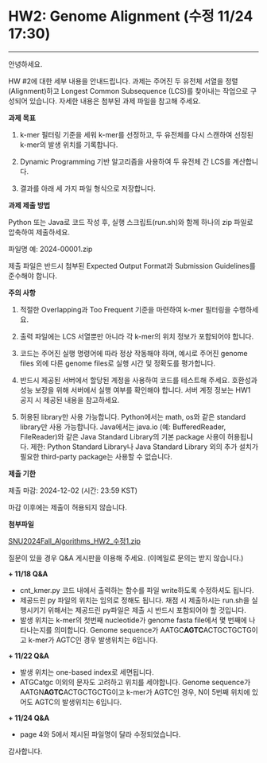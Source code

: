 # HW2: Genome Alignment (수정 11/24 17:30)

---

안녕하세요.

HW #2에 대한 세부 내용을 안내드립니다. 과제는 주어진 두 유전체 서열을 정렬(Alignment)하고 Longest Common Subsequence (LCS)를 찾아내는 작업으로 구성되어 있습니다. 자세한 내용은 첨부된 과제 파일을 참고해 주세요.

**과제 목표**

1. k-mer 필터링 기준을 세워 k-mer를 선정하고, 두 유전체를 다시 스캔하여 선정된 k-mer의 발생 위치를 기록합니다.

2. Dynamic Programming 기반 알고리즘을 사용하여 두 유전체 간 LCS를 계산합니다.

3. 결과를 아래 세 가지 파일 형식으로 저장합니다.

**과제 제출 방법**

Python 또는 Java로 코드 작성 후, 실행 스크립트(run.sh)와 함께 하나의 zip 파일로 압축하여 제출하세요.

파일명 예: 2024-00001.zip

제출 파일은 반드시 첨부된 Expected Output Format과 Submission Guidelines를 준수해야 합니다.

**주의 사항**

1. 적절한 Overlapping과 Too Frequent 기준을 마련하여 k-mer 필터링을 수행하세요.

2. 출력 파일에는 LCS 서열뿐만 아니라 각 k-mer의 위치 정보가 포함되어야 합니다.

3. 코드는 주어진 실행 명령어에 따라 정상 작동해야 하며, 예시로 주어진 genome files 외에 다른 genome files로 실행 시간 및 정확도를 평가합니다.

4. 반드시 제공된 서버에서 할당된 계정을 사용하여 코드를 테스트해 주세요. 호환성과 성능 보장을 위해 서버에서 실행 여부를 확인해야 합니다. 서버 계정 정보는 HW1 공지 시 제공된 내용을 참고하세요.

5. 허용된 library만 사용 가능합니다. Python에서는 math, os와 같은 standard library만 사용 가능합니다. Java에서는 java.io (예: BufferedReader, FileReader)와 같은 Java Standard Library의 기본 package 사용이 허용됩니다. 제한: Python Standard Library나 Java Standard Library 외의 추가 설치가 필요한 third-party package는 사용할 수 없습니다.

**제출 기한**

제출 마감: 2024-12-02 (시간: 23:59 KST)

마감 이후에는 제출이 허용되지 않습니다.

**첨부파일**

[SNU2024Fall_Algorithms_HW2_수정1.zip](https://myetl.snu.ac.kr/courses/268021/files/5509020/download?wrap=1)

질문이 있을 경우 Q&A 게시판을 이용해 주세요. (이메일로 문의는 받지 않습니다.)

**+ 11/18 Q&A**

- cnt_kmer.py 코드 내에서 출력하는 함수를 파일 write하도록 수정하셔도 됩니다.
- 제공드린 py 파일의 위치는 임의로 정해도 됩니다. 채점 시 제출하시는 run.sh을 실행시키기 위해서는 제공드린 py파일은 제출 시 반드시 포함되어야 할 것입니다.
- 발생 위치는 k-mer의 첫번째 nucleotide가 genome fasta file에서 몇 번째에 나타나는지를 의미합니다. Genome sequence가 AATGC**AGTC**ACTGCTGCTG이고 k-mer가 AGTC인 경우 발생위치는 6입니다.

**+ 11/22 Q&A**

- 발생 위치는 one-based index로 세면됩니다.
- ATGCatgc 이외의 문자도 고려하고 위치를 세야합니다. Genome sequence가 AATGN**AGTC**ACTGCTGCTG이고 k-mer가 AGTC인 경우, N이 5번째 위치에 있어도 AGTC의 발생위치는 6입니다.

**+ 11/24 Q&A**

- page 4와 5에서 제시된 파일명이 달라 수정되었습니다.

감사합니다.
